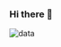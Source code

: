 ### Hi there 👋



![data](https://wakatime.com/share/@patriziothedev/1afe0700-a291-49cd-94ae-48a3d48c1949.png)


<!--
**Patrizio-programs/Patrizio-programs** is a ✨ _special_ ✨ repository because its `README.md` (this file) appears on your GitHub profile.

Here are some ideas to get you started:

- 🔭 I’m currently working on ...
- 🌱 I’m currently learning ...
- 👯 I’m looking to collaborate on ...
- 🤔 I’m looking for help with ...
- 💬 Ask me about ...
- 📫 How to reach me: ...
- 😄 Pronouns: ...
- ⚡ Fun fact: ...
-->
